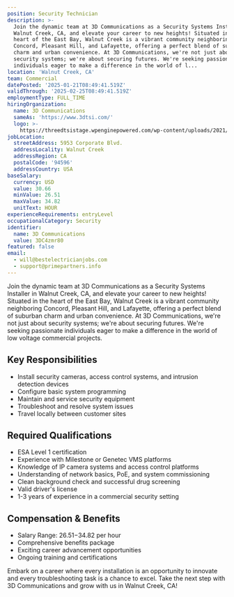 ```yaml
---
position: Security Technician
description: >-
  Join the dynamic team at 3D Communications as a Security Systems Installer in
  Walnut Creek, CA, and elevate your career to new heights! Situated in the
  heart of the East Bay, Walnut Creek is a vibrant community neighboring
  Concord, Pleasant Hill, and Lafayette, offering a perfect blend of suburban
  charm and urban convenience. At 3D Communications, we're not just about
  security systems; we're about securing futures. We're seeking passionate
  individuals eager to make a difference in the world of l...
location: 'Walnut Creek, CA'
team: Commercial
datePosted: '2025-01-21T08:49:41.519Z'
validThrough: '2025-02-25T08:49:41.519Z'
employmentType: FULL_TIME
hiringOrganization:
  name: 3D Communications
  sameAs: 'https://www.3dtsi.com/'
  logo: >-
    https://threedtsistage.wpenginepowered.com/wp-content/uploads/2021/01/logo-default.png
jobLocation:
  streetAddress: 5953 Corporate Blvd.
  addressLocality: Walnut Creek
  addressRegion: CA
  postalCode: '94596'
  addressCountry: USA
baseSalary:
  currency: USD
  value: 30.66
  minValue: 26.51
  maxValue: 34.82
  unitText: HOUR
experienceRequirements: entryLevel
occupationalCategory: Security
identifier:
  name: 3D Communications
  value: 3DC4zmr80
featured: false
email:
  - will@bestelectricianjobs.com
  - support@primepartners.info
---
```




Join the dynamic team at 3D Communications as a Security Systems Installer in Walnut Creek, CA, and elevate your career to new heights! Situated in the heart of the East Bay, Walnut Creek is a vibrant community neighboring Concord, Pleasant Hill, and Lafayette, offering a perfect blend of suburban charm and urban convenience. At 3D Communications, we're not just about security systems; we're about securing futures. We're seeking passionate individuals eager to make a difference in the world of low voltage commercial projects. 

## Key Responsibilities
- Install security cameras, access control systems, and intrusion detection devices
- Configure basic system programming
- Maintain and service security equipment
- Troubleshoot and resolve system issues
- Travel locally between customer sites

## Required Qualifications
- ESA Level 1 certification
- Experience with Milestone or Genetec VMS platforms
- Knowledge of IP camera systems and access control platforms
- Understanding of network basics, PoE, and system commissioning
- Clean background check and successful drug screening
- Valid driver's license
- 1-3 years of experience in a commercial security setting

## Compensation & Benefits
- Salary Range: $26.51-$34.82 per hour
- Comprehensive benefits package
- Exciting career advancement opportunities
- Ongoing training and certifications

Embark on a career where every installation is an opportunity to innovate and every troubleshooting task is a chance to excel. Take the next step with 3D Communications and grow with us in Walnut Creek, CA!

